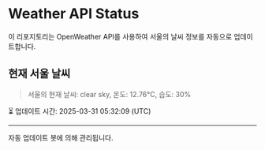 
# Weather API Status

이 리포지토리는 OpenWeather API를 사용하여 서울의 날씨 정보를 자동으로 업데이트합니다.

## 현재 서울 날씨
> 서울의 현재 날씨: clear sky, 온도: 12.76°C, 습도: 30%

⏳ 업데이트 시간: 2025-03-31 05:32:09 (UTC)

---
자동 업데이트 봇에 의해 관리됩니다.
